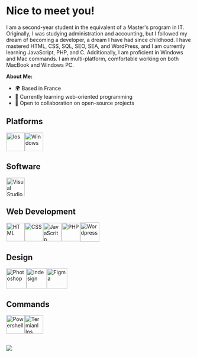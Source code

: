 <h1> Nice to meet you!</h1>

I am a second-year student in the equivalent of a Master's program in IT. Originally, I was studying administration and accounting, but I followed my dream of becoming a developer, a dream I have had since childhood. I have mastered HTML, CSS, SQL, SEO, SEA, and WordPress, and I am currently learning JavaScript, PHP, and C. Additionally, I am proficient in Windows and Mac commands. I am multi-platform, comfortable working on both MacBook and Windows PC.

**About Me:**

* 🌍 Based in France
* 🌱 Currently learning web-oriented programming
* 🤝 Open to collaboration on open-source projects

## Platforms

<div style="display: flex; align-items: center;">
    <img src="https://github.com/user-attachments/assets/0fe84737-1f5f-4e65-bab6-fe9a5fd6fcfa" width="50" height="50" alt="Ios">
    <img src="https://github.com/user-attachments/assets/a3a4e555-4251-426f-add6-d4f83a73077f" width="50" height="50" alt="Windows">
</div>

## Software

<div style="display: flex; align-items: center;">
    <img src="https://github.com/user-attachments/assets/5ddc8f7d-e7ce-438d-abfe-5c4d86dcb06c" width="50" height="50" alt="Visual Studio Code ">
</div>

## Web Development

<div style="display: flex; align-items: center;">
    <img src="https://github.com/user-attachments/assets/689ee4d6-cffa-406d-abdd-ad02bbfcff72" width="50" height="50" alt="HTML">
    <img src="https://github.com/user-attachments/assets/5945e9f4-f1b4-457b-a416-9bcfc17373fb" width="50" height="50" alt="CSS">
    <img src="https://github.com/user-attachments/assets/99d10541-9cdc-496b-be6e-0fa8a33f2e56" width="50" height="50" alt="JavaScritp">
    <img src="https://github.com/user-attachments/assets/6cc147aa-a913-4884-9184-ead80772fa98" width="50" height="50" alt="PHP">
    <img src="https://github.com/user-attachments/assets/1b10a3ca-6e2a-426e-987b-0fc780e128a2" width="52" height="52" alt="Wordpress">
</div>

## Design

<div style="display: flex; align-items: center;">
    <img src="https://github.com/user-attachments/assets/30c6ed56-2b45-48c5-b801-f9e7708ed1bf" width="55" height="55" alt="Photoshop">
    <img src="https://github.com/user-attachments/assets/3a6c2741-ce03-431e-9966-d57e0655fd1d" width="55" height="55" alt="Indesign">
    <img src="https://github.com/user-attachments/assets/18531da6-1a17-462d-80ad-99554a697f6b" width="55" height="55" alt="Figma">
</div>

## Commands

<div style="display: flex; align-items: center;">
    <img src="https://github.com/user-attachments/assets/38da7256-bd14-40ec-be4e-f1f47bd8bc7c" width="50" height="50" alt="Powershell">
    <img src="https://github.com/user-attachments/assets/38275fe5-16c0-44be-bdcb-40faa3ddfdee" width="50" height="50" alt="Termianl Ios">
</div><br>

![](https://komarev.com/ghpvc/?username=Morgane2312&color=dc143c)
